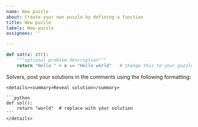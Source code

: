 ```yaml
---
name: New puzzle
about: Create your own puzzle by defining a function
title: New puzzle
labels: New-puzzle
assignees: ''

---
```


```python
def sat(x: str): 
    """optional problem description"""
    return "Hello " + x == "Hello world"   # change this to your puzzle
```

Solvers, post your solutions in the comments using the following formatting:
````
<details><summary>Reveal solution</summary>

```python
def sol():
    return "world"  # replace with your solution
```
</details>
````
